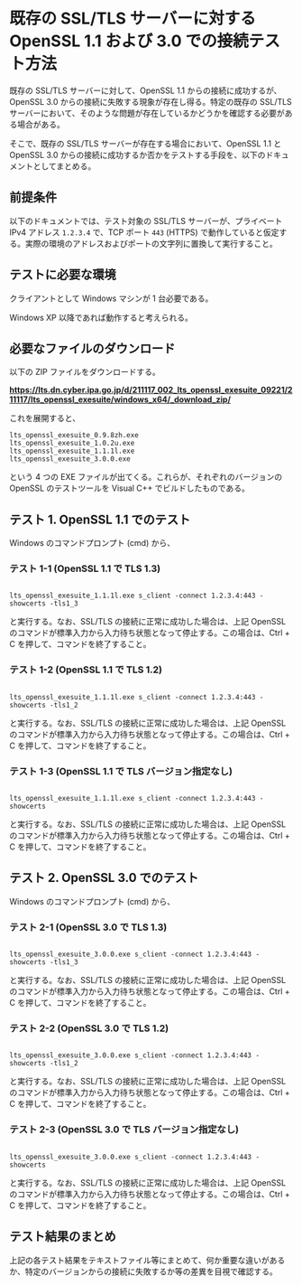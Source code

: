 # 既存の SSL/TLS サーバーに対する OpenSSL 1.1 および 3.0 での接続テスト方法
既存の SSL/TLS サーバーに対して、OpenSSL 1.1 からの接続に成功するが、OpenSSL 3.0 からの接続に失敗する現象が存在し得る。特定の既存の SSL/TLS サーバーにおいて、そのような問題が存在しているかどうかを確認する必要がある場合がある。


そこで、既存の SSL/TLS サーバーが存在する場合において、OpenSSL 1.1 と OpenSSL 3.0 からの接続に成功するか否かをテストする手段を、以下のドキュメントとしてまとめる。


## 前提条件
以下のドキュメントでは、テスト対象の SSL/TLS サーバーが、プライベート IPv4 アドレス `1.2.3.4` で、TCP ポート `443` (HTTPS) で動作していると仮定する。実際の環境のアドレスおよびポートの文字列に置換して実行すること。

## テストに必要な環境
クライアントとして Windows マシンが 1 台必要である。


Windows XP 以降であれば動作すると考えられる。

## 必要なファイルのダウンロード
以下の ZIP ファイルをダウンロードする。


**https://lts.dn.cyber.ipa.go.jp/d/211117_002_lts_openssl_exesuite_09221/211117/lts_openssl_exesuite/windows_x64/_download_zip/**


これを展開すると、

```
lts_openssl_exesuite_0.9.8zh.exe
lts_openssl_exesuite_1.0.2u.exe
lts_openssl_exesuite_1.1.1l.exe
lts_openssl_exesuite_3.0.0.exe
```

という 4 つの EXE ファイルが出てくる。これらが、それぞれのバージョンの OpenSSL のテストツールを Visual C++ でビルドしたものである。


## テスト 1. OpenSSL 1.1 でのテスト
Windows のコマンドプロンプト (cmd) から、


### テスト 1-1 (OpenSSL 1.1 で TLS 1.3)
```

lts_openssl_exesuite_1.1.1l.exe s_client -connect 1.2.3.4:443 -showcerts -tls1_3

```

と実行する。なお、SSL/TLS の接続に正常に成功した場合は、上記 OpenSSL のコマンドが標準入力から入力待ち状態となって停止する。この場合は、Ctrl + C を押して、コマンドを終了すること。


### テスト 1-2 (OpenSSL 1.1 で TLS 1.2)
```

lts_openssl_exesuite_1.1.1l.exe s_client -connect 1.2.3.4:443 -showcerts -tls1_2

```

と実行する。なお、SSL/TLS の接続に正常に成功した場合は、上記 OpenSSL のコマンドが標準入力から入力待ち状態となって停止する。この場合は、Ctrl + C を押して、コマンドを終了すること。

### テスト 1-3 (OpenSSL 1.1 で TLS バージョン指定なし)
```

lts_openssl_exesuite_1.1.1l.exe s_client -connect 1.2.3.4:443 -showcerts

```

と実行する。なお、SSL/TLS の接続に正常に成功した場合は、上記 OpenSSL のコマンドが標準入力から入力待ち状態となって停止する。この場合は、Ctrl + C を押して、コマンドを終了すること。






## テスト 2. OpenSSL 3.0 でのテスト
Windows のコマンドプロンプト (cmd) から、


### テスト 2-1 (OpenSSL 3.0 で TLS 1.3)
```

lts_openssl_exesuite_3.0.0.exe s_client -connect 1.2.3.4:443 -showcerts -tls1_3

```

と実行する。なお、SSL/TLS の接続に正常に成功した場合は、上記 OpenSSL のコマンドが標準入力から入力待ち状態となって停止する。この場合は、Ctrl + C を押して、コマンドを終了すること。

### テスト 2-2 (OpenSSL 3.0 で TLS 1.2)
```

lts_openssl_exesuite_3.0.0.exe s_client -connect 1.2.3.4:443 -showcerts -tls1_2

```

と実行する。なお、SSL/TLS の接続に正常に成功した場合は、上記 OpenSSL のコマンドが標準入力から入力待ち状態となって停止する。この場合は、Ctrl + C を押して、コマンドを終了すること。

### テスト 2-3 (OpenSSL 3.0 で TLS バージョン指定なし)
```

lts_openssl_exesuite_3.0.0.exe s_client -connect 1.2.3.4:443 -showcerts

```

と実行する。なお、SSL/TLS の接続に正常に成功した場合は、上記 OpenSSL のコマンドが標準入力から入力待ち状態となって停止する。この場合は、Ctrl + C を押して、コマンドを終了すること。

## テスト結果のまとめ

上記の各テスト結果をテキストファイル等にまとめて、何か重要な違いがあるか、特定のバージョンからの接続に失敗するか等の差異を目視で確認する。




